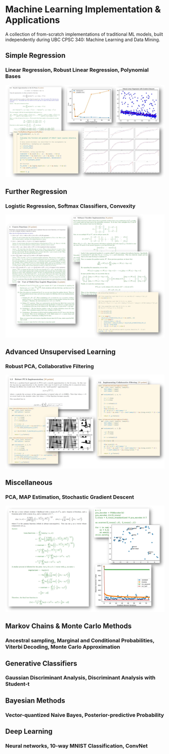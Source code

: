 # Machine Learning Implementation & Applications
A collection of from-scratch implementations of traditional ML models, built independently during UBC CPSC 340: Machine Learning and Data Mining.

## Simple Regression
### Linear Regression, Robust Linear Regression,  Polynomial Bases
![lin-reg-display](SimpleReg/figs/display-simple-reg-1.jpg)

## Further Regression
### Logistic Regression, Softmax Classifiers, Convexity
![further-reg-display](FurtherReg/display-further-reg.jpg)

## Advanced Unsupervised Learning
### Robust PCA, Collaborative Filtering
![advunsup-display](AdvancedUnsupervised/figs/display-unsup.jpg)

## Miscellaneous
### PCA, MAP Estimation, Stochastic Gradient Descent
![mathy-display](MathyML/figs/display-math.jpg)

## Markov Chains & Monte Carlo Methods
### Ancestral sampling, Marginal and Conditional Probabilities, Viterbi Decoding, Monte Carlo Approximation

## Generative Classifiers
### Gaussian Discriminant Analysis, Discriminant Analysis with Student-t

## Bayesian Methods
### Vector-quantized Naive Bayes, Posterior-predictive Probability

## Deep Learning
### Neural networks, 10-way MNIST Classification, ConvNet
